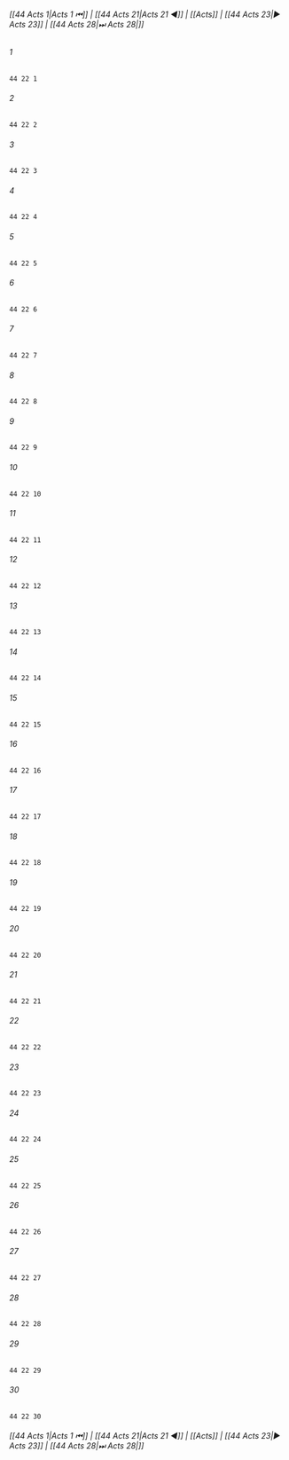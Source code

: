 
###### [[44 Acts 1|Acts 1 ⏮]] | [[44 Acts 21|Acts 21 ◀]] | [[Acts]] | [[44 Acts 23|▶ Acts 23]] | [[44 Acts 28|⏭ Acts 28|]]

###### 1
``` verse
44 22 1 
```
###### 2
``` verse
44 22 2 
```
###### 3
``` verse
44 22 3 
```
###### 4
``` verse
44 22 4 
```
###### 5
``` verse
44 22 5 
```
###### 6
``` verse
44 22 6 
```
###### 7
``` verse
44 22 7 
```
###### 8
``` verse
44 22 8 
```
###### 9
``` verse
44 22 9 
```
###### 10
``` verse
44 22 10 
```
###### 11
``` verse
44 22 11 
```
###### 12
``` verse
44 22 12 
```
###### 13
``` verse
44 22 13 
```
###### 14
``` verse
44 22 14 
```
###### 15
``` verse
44 22 15 
```
###### 16
``` verse
44 22 16 
```
###### 17
``` verse
44 22 17 
```
###### 18
``` verse
44 22 18 
```
###### 19
``` verse
44 22 19 
```
###### 20
``` verse
44 22 20 
```
###### 21
``` verse
44 22 21 
```
###### 22
``` verse
44 22 22 
```
###### 23
``` verse
44 22 23 
```
###### 24
``` verse
44 22 24 
```
###### 25
``` verse
44 22 25 
```
###### 26
``` verse
44 22 26 
```
###### 27
``` verse
44 22 27 
```
###### 28
``` verse
44 22 28 
```
###### 29
``` verse
44 22 29 
```
###### 30
``` verse
44 22 30 
```

###### [[44 Acts 1|Acts 1 ⏮]] | [[44 Acts 21|Acts 21 ◀]] | [[Acts]] | [[44 Acts 23|▶ Acts 23]] | [[44 Acts 28|⏭ Acts 28|]]


